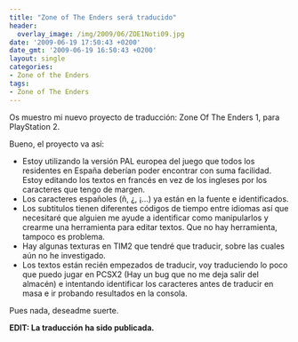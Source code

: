 ```yaml
---
title: "Zone of The Enders será traducido"
header:
  overlay_image: /img/2009/06/ZOE1Noti09.jpg
date: '2009-06-19 17:50:43 +0200'
date_gmt: '2009-06-19 16:50:43 +0200'
layout: single
categories:
- Zone of the Enders
tags:
- Zone of The Enders
---
```

Os muestro mi nuevo proyecto de traducción: Zone Of The Enders 1, para PlayStation 2.

Bueno, el proyecto va así:

- Estoy utilizando la versión PAL europea del juego que todos los residentes en España 
deberían poder encontrar con suma facilidad. Estoy editando los textos en francés en 
vez de los ingleses por los caracteres que tengo de margen.  
- Los caracteres españoles (ñ, ¿, ¡...) ya están en la fuente e identificados.  
- Los subtitulos tienen diferentes códigos de tiempo entre idiomas así que necesitaré que 
alguien me ayude a identificar como manipularlos y crearme una herramienta para editar textos. 
Que no hay herramienta, tampoco es problema.  
- Hay algunas texturas en TIM2 que tendré que traducir, sobre las cuales aún no he investigado.  
- Los textos están recién empezados de traducir, voy traduciendo lo poco que puedo jugar 
en PCSX2 (Hay un bug que no me deja salir del almacén) e intentando identificar los caracteres 
antes de traducir en masa e ir probando resultados en la consola.

Pues nada, deseadme suerte.

**EDIT: La traducción ha sido publicada.**
